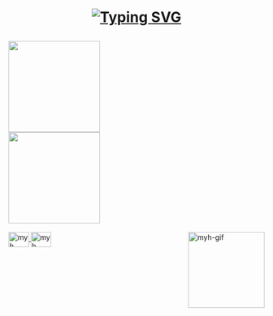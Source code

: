 <h1 align="center">
  <a href="https://git.io/typing-svg"><img src="https://readme-typing-svg.herokuapp.com?font=Roboto+Slab&pause=1000&color=9745f5&center=true&vCenter=true&width=300&lines=Welcome+Dear...;Death+awaits+you." alt="Typing SVG" /></a>
</h1>

## 
 
 <div>
  <a href="https://github.com/myhticile">
  <img height="180em" src="https://github-readme-stats.vercel.app/api?username=myhticile&show_icons=true&theme=midnight-purple"/>
    <br>
  <img height="180em" src="https://github-readme-stats.vercel.app/api/top-langs/?username=myhticile&layout=compact&langs_count=16&theme=midnight-purple"/>
</div>
    
<div style="display: inline_block"><br>
  <img align="center" alt="myh" height="30" width="40" src="https://cdn.jsdelivr.net/gh/devicons/devicon@latest/icons/cplusplus/cplusplus-original.svg">
  <img align="center" alt="myh" height="30" width="40" src="https://cdn.jsdelivr.net/gh/devicons/devicon@latest/icons/java/java-original.svg" />

  
          
  
  <!--    <img align="center" alt="myh" height="30" width="40" src=""> -->
  <img align="right" alt="myh-gif" height="150" width="auto" src="https://media0.giphy.com/media/v1.Y2lkPTc5MGI3NjExZTA0YWEwOHEweW0ycmYzbzgxeWN4cHdmcjlkazQ2bzRyNHplaXd6eCZlcD12MV9pbnRlcm5hbF9naWZfYnlfaWQmY3Q9Zw/143obsuIUNOMjC/200.webp">
</div>

  ##

<div>

</div>
